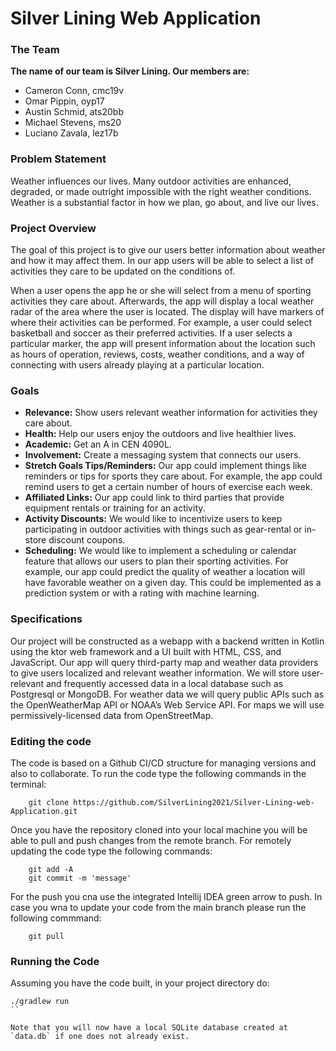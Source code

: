 # Silver Lining Web Application

### The Team
**The name of our team is Silver Lining. Our members are:**
- Cameron Conn, cmc19v
- Omar Pippin, oyp17
- Austin Schmid, ats20bb
- Michael Stevens, ms20
- Luciano Zavala, lez17b

### Problem Statement
Weather influences our lives. Many outdoor activities are enhanced, degraded, or made outright impossible with
the right weather conditions. Weather is a substantial factor in how we plan, go about, and live our lives.

### Project Overview
The goal of this project is to give our users better information about weather and how it may affect them.
In our app users will be able to select a list of activities they care to be updated on the conditions of.

When a user opens the app he or she will select from a menu of sporting activities they care about. Afterwards,
the app will display a local weather radar of the area where the user is located. The display will have markers of
where their activities can be performed. For example, a user could select basketball and soccer as their preferred
activities. If a user selects a particular marker, the app will present information about the location such as hours
of operation, reviews, costs, weather conditions, and a way of connecting with users already playing at a particular
location.

### Goals
- **Relevance:** Show users relevant weather information for activities they care about.
- **Health:** Help our users enjoy the outdoors and live healthier lives.
- **Academic:** Get an A in CEN 4090L.
- **Involvement:** Create a messaging system that connects our users.
- **Stretch Goals Tips/Reminders:** Our app could implement things like reminders or tips for sports they care about. For example,
  the app could remind users to get a certain number of hours of exercise each week.
- **Affiliated Links:** Our app could link to third parties that provide equipment rentals or training for an activity.
- **Activity Discounts:** We would like to incentivize users to keep participating in outdoor activities with things
  such as gear-rental or in-store discount coupons.
- **Scheduling:** We would like to implement a scheduling or calendar feature that allows our users to plan their
  sporting activities. For example, our app could predict the quality of weather a location will have favorable weather
  on a given day. This could be implemented as a prediction system or with a rating with machine learning.

### Specifications
Our project will be constructed as a webapp with a backend written in Kotlin using the ktor web framework and a
UI built with HTML, CSS, and JavaScript. Our app will query third-party map and weather data providers to give users
localized and relevant weather information. We will store user-relevant and frequently accessed data in a local
database such as Postgresql or MongoDB. For weather data we will query public APIs such as the OpenWeatherMap API or
NOAA’s Web Service API. For maps we will use permissively-licensed data from OpenStreetMap.

### Editing the code
The code is based on a Github CI/CD structure for managing versions and also to collaborate.
To run the code type the following commands in the terminal:
```
    git clone https://github.com/SilverLining2021/Silver-Lining-web-Application.git
```
Once you have the repository cloned into your local machine you will be able to pull and push changes from the
remote branch. For remotely updating the code type the following commands:
```
    git add -A
    git commit -m 'message'
```
For the push you cna use the integrated Intellij IDEA green arrow to push.
In case you wna to update your code from the main branch please run the following commmand:
```
    git pull
```

### Running the Code
Assuming you have the code built, in your project directory do:
```
./gradlew run
``

Note that you will now have a local SQLite database created at `data.db` if one does not already exist.